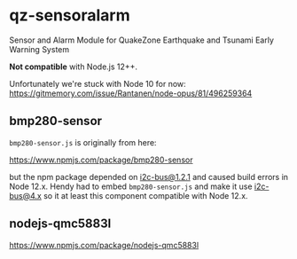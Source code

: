 # qz-sensoralarm
Sensor and Alarm Module for QuakeZone Earthquake and Tsunami Early Warning System

**Not compatible** with Node.js 12++.

Unfortunately we're stuck with Node 10 for now: https://gitmemory.com/issue/Rantanen/node-opus/81/496259364

## bmp280-sensor

`bmp280-sensor.js` is originally from here:

https://www.npmjs.com/package/bmp280-sensor

but the npm package depended on i2c-bus@1.2.1 and caused build errors in Node 12.x.
Hendy had to embed `bmp280-sensor.js` and make it use i2c-bus@4.x so it at least this component compatible with Node 12.x.

## nodejs-qmc5883l

https://www.npmjs.com/package/nodejs-qmc5883l
